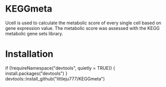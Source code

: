 # KEGGmeta
Ucell is used to calculate the metabolic score of every single cell based on gene expression value. The metabolic score was assessed with the KEGG metabolic gene sets library.

# Installation 
if (!requireNamespace("devtools", quietly = TRUE)) {
  install.packages("devtools")
}
devtools::install_github("littleju777/KEGGmeta")

